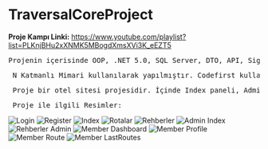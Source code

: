 # TraversalCoreProject

**Proje Kampı Linki:** https://www.youtube.com/playlist?list=PLKnjBHu2xXNMK5MBogdXmsXVi3K_eEZT5

<pre>Projenin içerisinde OOP, .NET 5.0, SQL Server, DTO, API, SignalRApi, CQRS, UnitofWork, MediatR, Ajax kullanılmıştır.</pre>
<pre> N Katmanlı Mimari kullanılarak yapılmıştır. Codefirst kullanılarak yapılmıştır. </pre>
<pre> Proje bir otel sitesi projesidir. İçinde Index paneli, Admin paneli ve Member Paneli bulunur. </pre>
<pre> Proje ile ilgili Resimler: </pre>

![Login](https://github.com/LilTaro/TraversalCoreProject/assets/115897622/adf9d1f1-f2e4-451f-875e-53ce76ffbc3c)
![Register](https://github.com/LilTaro/TraversalCoreProject/assets/115897622/91dc36ae-1ed1-46d9-9548-fb421eeaf70c)
![Index](https://github.com/LilTaro/TraversalCoreProject/assets/115897622/7aaae6e4-9a4f-4d94-9ee1-afff9e3caf73)
![Rotalar](https://github.com/LilTaro/TraversalCoreProject/assets/115897622/b3160da5-435a-44f3-9548-867f1d31727a)
![Rehberler](https://github.com/LilTaro/TraversalCoreProject/assets/115897622/d6bb53ab-c504-42b0-851d-6a210cb9eb2d)
![Admin Index](https://github.com/LilTaro/TraversalCoreProject/assets/115897622/7d878579-542b-489c-8454-ebd5a4630466)
![Rehberler Admin](https://github.com/LilTaro/TraversalCoreProject/assets/115897622/b9021c3c-dc06-4884-8f1c-380ce6b518b7)
![Member Dashboard](https://github.com/LilTaro/TraversalCoreProject/assets/115897622/a0a448d7-c707-427c-9c32-c86deb3c1931)
![Member Profile](https://github.com/LilTaro/TraversalCoreProject/assets/115897622/fad4b396-37da-45b2-a861-f7ecb6fdc115)
![Member Route](https://github.com/LilTaro/TraversalCoreProject/assets/115897622/5e553f5f-f95c-4fd9-85f2-de842471fa44)
![Member LastRoutes](https://github.com/LilTaro/TraversalCoreProject/assets/115897622/690ef219-ef51-4391-a667-a9e429a27611)

